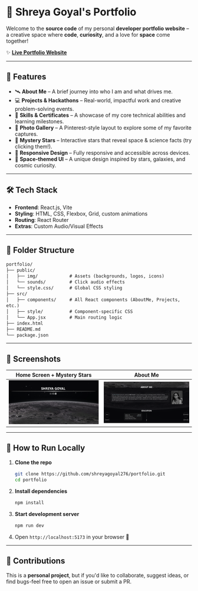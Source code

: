 # 🚀 Shreya Goyal's Portfolio

Welcome to the **source code** of my personal **developer portfolio website** – a creative space where **code**, **curiosity**, and a love for **space** come together!

✨ [**Live Portfolio Website**](https://shreygoyal-9x6tkkveu-shreya-goyals-projects.vercel.app)

---

## 🌌 Features

- 🛰️ **About Me** – A brief journey into who I am and what drives me.
- 💻 **Projects & Hackathons** – Real-world, impactful work and creative problem-solving events.
- 🧠 **Skills & Certificates** – A showcase of my core technical abilities and learning milestones.
- 📸 **Photo Gallery** – A Pinterest-style layout to explore some of my favorite captures.
- 🌠 **Mystery Stars** – Interactive stars that reveal space & science facts (try clicking them!).
- 🎯 **Responsive Design** – Fully responsive and accessible across devices.
- 🎨 **Space-themed UI** – A unique design inspired by stars, galaxies, and cosmic curiosity.

---

## 🛠️ Tech Stack

- **Frontend**: React.js, Vite  
- **Styling**: HTML, CSS, Flexbox, Grid, custom animations  
- **Routing**: React Router  
- **Extras**: Custom Audio/Visual Effects

---

## 📂 Folder Structure

    portfolio/
    ├── public/
    │   ├── img/            # Assets (backgrounds, logos, icons)
    │   └── sounds/         # Click audio effects
    │   └── style.css/      # Global CSS styling
    ├── src/
    │   ├── components/     # All React components (AboutMe, Projects, etc.)
    │   ├── style/          # Component-specific CSS
    │   └── App.jsx         # Main routing logic
    ├── index.html
    ├── README.md
    └── package.json

---

## 📸 Screenshots

| Home Screen + Mystery Stars          | About Me             |
| ------------------------------------ | ------------------------------------- |
| ![Home](https://github.com/shreyagoyal276/portfolio/blob/main/sample%20images/home%20screen.png) | ![About](https://github.com/shreyagoyal276/portfolio/blob/main/sample%20images/About%20me%20section.png) |

---

## 🚀 How to Run Locally

1. **Clone the repo**
   ```bash
   git clone https://github.com/shreyagoyal276/portfolio.git
   cd portfolio
   ```

2. **Install dependencies**
   ```bash
   npm install
   ```

3. **Start development server**
   ```bash
   npm run dev
   ```

4. Open `http://localhost:5173` in your browser 🚀

---

## 🌟 Contributions

This is a **personal project**, but if you'd like to collaborate, suggest ideas, or find bugs-feel free to open an issue or submit a PR.

